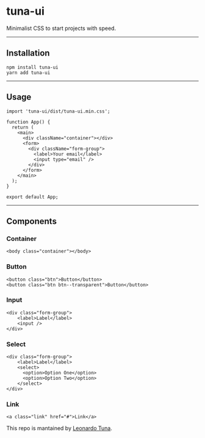 # tuna-ui
Minimalist CSS to start projects with speed.

***

## Installation
```
npm install tuna-ui
yarn add tuna-ui
```

***
## Usage
```
import 'tuna-ui/dist/tuna-ui.min.css';

function App() {
  return (
    <main>
      <div className="container"></div>
      <form>
        <div className="form-group">
          <label>Your email</label>
          <input type="email" />
        </div>
      </form>
    </main>
  );
}

export default App;
```

***

## Components

### Container
```
<body class="container"></body>
```

### Button
```
<button class="btn">Button</button>
<button class="btn btn--transparent">Button</button>
```

### Input
```
<div class="form-group">
    <label>Label</label>
    <input />
</div>
```

### Select
```
<div class="form-group">
    <label>Label</label>
    <select>
      <option>Option One</option>
      <option>Option Two</option>
    </select>
</div>
```

### Link
```
<a class="link" href="#">Link</a>
```

This repo is mantained by [Leonardo Tuna](https://www.leotuna.com).